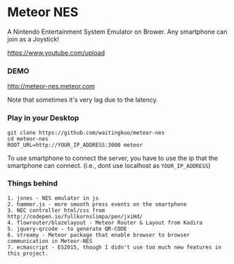 # Meteor NES

A Nintendo Entertainment System Emulator on Brower. Any smartphone can join as a Joystick!

<https://www.youtube.com/upload>

### DEMO

<http://meteor-nes.meteor.com>

Note that sometimes it's very lag due to the latency.


### Play in your Desktop

    git clone https://github.com/waitingkuo/meteor-nes
    cd meteor-nes
    ROOT_URL=http://YOUR_IP_ADDRESS:3000 meteor

To use smartphone to connect the server, you have to use the ip that the smartphone can connect. (i.e., dont use localhost as `YOUR_IP_ADDRESS`)


### Things behind

    1. jsnes - NES emulator in js
    2. hammer.js - more smooth press events on the smartphone
    3. NEC controller html/css from http://codepen.io/fullkornslimpa/pen/jxiHd/
    4. flowrouter/blazelayout - Meteor Router & Layout from Kadira
    5. jquery-qrcode - to generate QR-CODE
    6. streamy - Meteor package that enable browser to browser communication in Meteor-NES
    7. ecmascript - ES2015, though I didn't use too much new features in this project.

